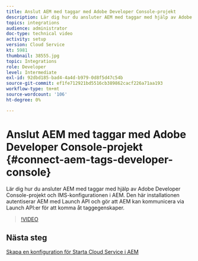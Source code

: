 ```yaml
---
title: Anslut AEM med taggar med Adobe Developer Console-projekt
description: Lär dig hur du ansluter AEM med taggar med hjälp av Adobe Developer Console-projekt och IMS-konfigurationen i AEM. Den här installationen autentiserar AEM med Launch API och gör att AEM kan kommunicera via Launch API:er för att komma åt taggegenskaper.
topics: integrations
audience: administrator
doc-type: technical video
activity: setup
version: Cloud Service
kt: 5981
thumbnail: 38555.jpg
topic: Integrations
role: Developer
level: Intermediate
exl-id: 92dbd185-bad4-4a4d-b979-0d8f5d47c54b
source-git-commit: ef1fe712921bd5516cb389862cacf226a71aa193
workflow-type: tm+mt
source-wordcount: '106'
ht-degree: 0%

---
```


# Anslut AEM med taggar med Adobe Developer Console-projekt {#connect-aem-tags-developer-console}

Lär dig hur du ansluter AEM med taggar med hjälp av Adobe Developer Console-projekt och IMS-konfigurationen i AEM. Den här installationen autentiserar AEM med Launch API och gör att AEM kan kommunicera via Launch API:er för att komma åt taggegenskaper.

>[!VIDEO](https://video.tv.adobe.com/v/38555?quality=12&learn=on)

## Nästa steg

[Skapa en konfiguration för Starta Cloud Service i AEM](create-aem-launch-cloud-service.md)
